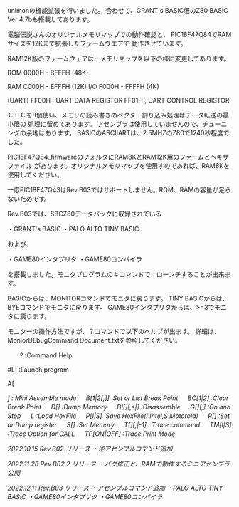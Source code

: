 unimonの機能拡張を行いました。
合わせて、GRANT's BASIC版のZ80 BASIC Ver 4.7bも搭載してあります。

電脳伝説さんのオリジナルメモリマップでの動作確認と、
PIC18F47Q84でRAMサイズを12Kまで拡張したファームウエアで
動作させています。

RAM12K版のファームウェアは、メモリマップを以下の様に変更してあります。

ROM 0000H - BFFFH (48K)

RAM C000H - EFFFH (12K)
I/O F000H - FFFFH (4K)

(UART)
FF00H	; UART DATA REGISTOR
FF01H	; UART CONTROL REGISTOR

ＣＬＣを8個使い、メモリの読み書きのベクター割り込み処理はデータ転送の最小限の
処理に留めてあります。
アセンブラは使用していませんので、チューニングの余地はあります。
BASICのASCIIARTは、2.5MHZのZ80で1240秒程度でした。


PIC18F47Q84_firmwareのフォルダにRAM8KとRAM12K用のファームとヘキサファイル
があります。オリジナルメモリマップを使用すのであれば、RAM8Kを使用してください。

一応PIC18F47Q43はRev.B03ではサポートしません。ROM、RAMの容量が足らないためです。

Rev.B03では、SBCZ80データパックに収録されている

・GRANT's BASIC
・PALO ALTO TINY BASIC

および、

・GAME80インタプリタ
・GAME80コンパイラ

を搭載しました。モニタプログラムの＃コマンドで、ローンチすることが出来ます。

BASICからは、MONITORコマンドでモニタに戻ります。
TINY BASICからは、BYEコマンドでモニタに戻ります。
GAME80インタプリタからは、>=3でモニタに戻ります。


モニターの操作方法ですが、？コマンドで以下のヘルプが出ます。
詳細は、MoniorDEbugCommand Document.txtを参照してください。

　　? :Command Help

#L|<num> :Launch program

  A[<address>] : Mini Assemble mode
　
  B[1|2[,<adr>]] :Set or List Break Point
　
  BC[1|2] :Clear Break Point
　
  D[<adr>] :Dump Memory
　
  DI[<adr>][,s<steps>|<adr>] :Disassemble
　
  G[<adr>][,<stop adr>] :Go and Stop
　
  L :Load HexFile
　
  P[I|S] :Save HexFile(I:Intel,S:Motorola)
　
  R[<reg>] :Set or Dump register
　
  S[<adr>] :Set Memory
　
  T[<adr>][,<steps>|-1] : Trace command
　
  TM[I|S] :Trace Option for CALL
　
  TP[ON|OFF] :Trace Print Mode

  
2022.10.15
Rev.B02 リリース
・逆アセンブルコマンド追加

2022.11.28
Rev.B02.2 リリース
・バグ修正と、RAMで動作するミニアセンブラ公開

2022.12.11
Rev.B03 リリース
・アセンブルコマンド追加
・PALO ALTO TINY BASIC
・GAME80インタプリタ
・GAME80コンパイラ
